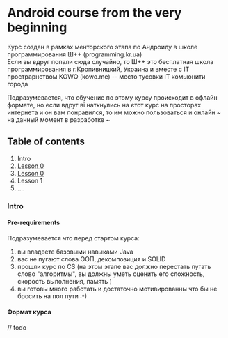 # Android course from the very beginning
Курс создан в рамках менторского этапа по Андроиду в школе программирования Ш++ (programming.kr.ua)  
Если вы вдруг попали сюда случайно, то Ш++ это бесплатная школа программирования в г.Кропивницкий, Украина 
и вместе с IT прострарнством KOWO (kowo.me) -- место тусовки IT комьюнити города
   
Подразумевается, что обучение по этому курсу происходит в офлайн формате, но если вдруг ві наткнулись на єтот курс на 
просторах интернета и он вам понравился, то им можно пользоваться и онлайн 
~ на данный момент в разработке ~  

## Table of contents
1. Intro 
2. [Lesson 0](../lessons/lesson_0.md)
2. [Lesson 0](../master/lessons/lesson_0.md)
3. Lesson 1
4. ....

### Intro 
#### Pre-requirements 
Подразумевается что перед стартом курса:
1. вы владеете базовыми навыками Java
2. вас не пугают слова ООП, декомпозиция и SOLID
3. прошли курс по CS (на этом этапе вас должно перестать пугать слово "алгоритмы", 
вы должны уметь оценить его сложность, скорость выполнения, память ) 
4. вы готовы много работать и достаточно мотивированны что бы не бросить на пол пути :-) 

#### Формат курса 
// todo 

